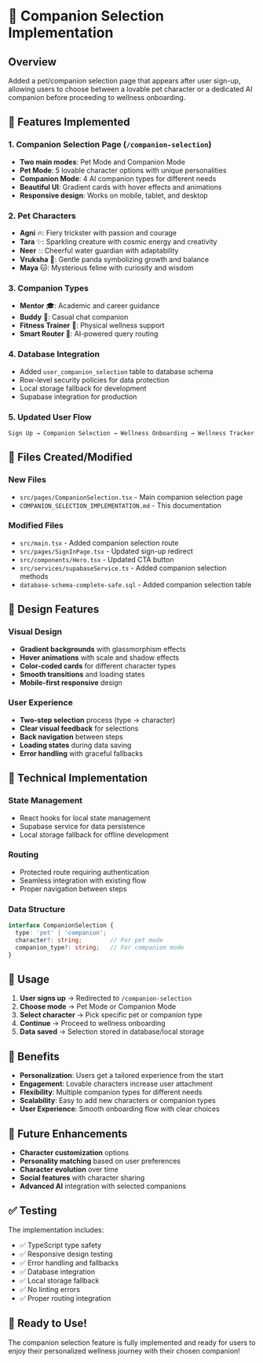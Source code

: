 # 🐾 Companion Selection Implementation

## Overview
Added a pet/companion selection page that appears after user sign-up, allowing users to choose between a lovable pet character or a dedicated AI companion before proceeding to wellness onboarding.

## 🚀 Features Implemented

### 1. **Companion Selection Page** (`/companion-selection`)
- **Two main modes**: Pet Mode and Companion Mode
- **Pet Mode**: 5 lovable character options with unique personalities
- **Companion Mode**: 4 AI companion types for different needs
- **Beautiful UI**: Gradient cards with hover effects and animations
- **Responsive design**: Works on mobile, tablet, and desktop

### 2. **Pet Characters**
- **Agni** 🔥: Fiery trickster with passion and courage
- **Tara** ✨: Sparkling creature with cosmic energy and creativity
- **Neer** 💧: Cheerful water guardian with adaptability
- **Vruksha** 🌿: Gentle panda symbolizing growth and balance
- **Maya** 🐱: Mysterious feline with curiosity and wisdom

### 3. **Companion Types**
- **Mentor** 🎓: Academic and career guidance
- **Buddy** 🤝: Casual chat companion
- **Fitness Trainer** 💪: Physical wellness support
- **Smart Router** 🧠: AI-powered query routing

### 4. **Database Integration**
- Added `user_companion_selection` table to database schema
- Row-level security policies for data protection
- Local storage fallback for development
- Supabase integration for production

### 5. **Updated User Flow**
```
Sign Up → Companion Selection → Wellness Onboarding → Wellness Tracker
```

## 📁 Files Created/Modified

### New Files
- `src/pages/CompanionSelection.tsx` - Main companion selection page
- `COMPANION_SELECTION_IMPLEMENTATION.md` - This documentation

### Modified Files
- `src/main.tsx` - Added companion selection route
- `src/pages/SignInPage.tsx` - Updated sign-up redirect
- `src/components/Hero.tsx` - Updated CTA button
- `src/services/supabaseService.ts` - Added companion selection methods
- `database-schema-complete-safe.sql` - Added companion selection table

## 🎨 Design Features

### Visual Design
- **Gradient backgrounds** with glassmorphism effects
- **Hover animations** with scale and shadow effects
- **Color-coded cards** for different character types
- **Smooth transitions** and loading states
- **Mobile-first responsive** design

### User Experience
- **Two-step selection** process (type → character)
- **Clear visual feedback** for selections
- **Back navigation** between steps
- **Loading states** during data saving
- **Error handling** with graceful fallbacks

## 🔧 Technical Implementation

### State Management
- React hooks for local state management
- Supabase service for data persistence
- Local storage fallback for offline development

### Routing
- Protected route requiring authentication
- Seamless integration with existing flow
- Proper navigation between steps

### Data Structure
```typescript
interface CompanionSelection {
  type: 'pet' | 'companion';
  character?: string;        // For pet mode
  companion_type?: string;   // For companion mode
}
```

## 🚀 Usage

1. **User signs up** → Redirected to `/companion-selection`
2. **Choose mode** → Pet Mode or Companion Mode
3. **Select character** → Pick specific pet or companion type
4. **Continue** → Proceed to wellness onboarding
5. **Data saved** → Selection stored in database/local storage

## 🎯 Benefits

- **Personalization**: Users get a tailored experience from the start
- **Engagement**: Lovable characters increase user attachment
- **Flexibility**: Multiple companion types for different needs
- **Scalability**: Easy to add new characters or companion types
- **User Experience**: Smooth onboarding flow with clear choices

## 🔮 Future Enhancements

- **Character customization** options
- **Personality matching** based on user preferences
- **Character evolution** over time
- **Social features** with character sharing
- **Advanced AI** integration with selected companions

## ✅ Testing

The implementation includes:
- ✅ TypeScript type safety
- ✅ Responsive design testing
- ✅ Error handling and fallbacks
- ✅ Database integration
- ✅ Local storage fallback
- ✅ No linting errors
- ✅ Proper routing integration

## 🎉 Ready to Use!

The companion selection feature is fully implemented and ready for users to enjoy their personalized wellness journey with their chosen companion!
